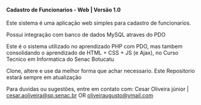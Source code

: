 #### Cadastro de Funcionarios - Web | Versão 1.0 ###

Este sistema é uma aplicação web simples para cadastro de funcionarios.

Possui integração com banco de dados MySQL atraves do PDO

Este é o sistema utilizado no aprendizado PHP com PDO, mas tambem consolidando o aprendizado
de HTML + CSS + JS (e Ajax), no Curso Tecnico em Informatica do Senac Botucatu

Clone, altere e use da melhor forma que achar necessario.
Este Repositorio estará sempre em atualização

Para duvidas ou sugestões, entre em contato com:
Cesar Oliveira júnior | <cesar.aoliveira@sp.senac.br> OR <oliveiraugusto@ymail.com>
